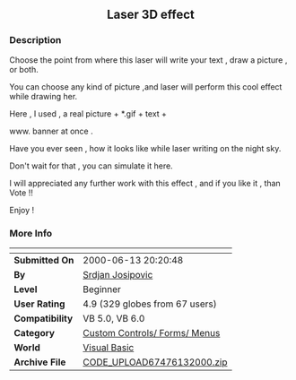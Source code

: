 ﻿<div align="center">

## Laser 3D effect


</div>

### Description

Choose the point from where this laser will write your text , draw a picture , or both.

You can choose any kind of picture ,and laser will perform this cool effect while drawing her.

Here , I used , a real picture + *.gif + text +

www. banner at once .

Have you ever seen , how it looks like while laser writing on the night sky.

Don't wait for that , you can simulate it here.

I will appreciated any further work with this effect , and if you like it , than Vote !!

Enjoy !
 
### More Info
 


<span>             |<span>
---                |---
**Submitted On**   |2000-06-13 20:20:48
**By**             |[Srdjan Josipovic](https://github.com/Planet-Source-Code/PSCIndex/blob/master/ByAuthor/srdjan-josipovic.md)
**Level**          |Beginner
**User Rating**    |4.9 (329 globes from 67 users)
**Compatibility**  |VB 5\.0, VB 6\.0
**Category**       |[Custom Controls/ Forms/  Menus](https://github.com/Planet-Source-Code/PSCIndex/blob/master/ByCategory/custom-controls-forms-menus__1-4.md)
**World**          |[Visual Basic](https://github.com/Planet-Source-Code/PSCIndex/blob/master/ByWorld/visual-basic.md)
**Archive File**   |[CODE\_UPLOAD67476132000\.zip](https://github.com/Planet-Source-Code/srdjan-josipovic-laser-3d-effect__1-8854/archive/master.zip)









